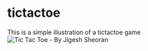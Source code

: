 # tictactoe
This is a simple illustration of a tictactoe game
![Tic Tac Toe - By Jigesh Sheoran](https://github.com/sheoraninfosec/tictactoe/assets/106379604/2a568e33-87da-495c-bcd7-2d6f0e5b2f28)
